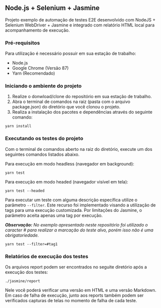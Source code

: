 ## Node.js + Selenium + Jasmine
Projeto exemplo de automação de testes E2E desenvolvido com NodeJS + Selenium WebDriver + Jasmine e integrado com relatório HTML local para acompanhamento de execução.

### Pré-requisitos
Para utilização é necessário possuir em sua estação de trabalho:

* Node.js
* Google Chrome (Versão 87)
* Yarn (Recomendado)

### Iniciando o ambiente do projeto
1. Realize o donwload/clone do repositório em sua estação de trabalho.
2. Abra o terminal de comandos na raiz (pasta com o arquivo package.json) do diretório que você clonou o projeto.
3. Realiza a instalação dos pacotes e dependências através do seguinte comando:
```
yarn install
```

### Executando os testes do projeto
Com o terminal de comandos aberto na raiz do diretório, execute um dos seguintes comandos listados abaixo.

Para execução em modo headless (navegador em background):
```
yarn test
```

Para execução em modo headed (navegador visível em tela):
```
yarn test --headed
```

Para executar um teste com alguma descrição específica utilize o parâmetro `--filter`. Este recurso foi implementado visando a utilização de tags para uma execução customizada. Por limitações do Jasmine, o parâmetro aceita apenas uma tag por execução.

***Observação:*** _No exemplo apresentado neste repositório foi utilizado o caracter # para realizar a marcação do teste alvo, porém isso não é uma obrigatoriedade._
```
yarn test --filter=#tag1
```

### Relatórios de execução dos testes
Os arquivos report podem ser encontrados no seguite diretório após a execução dos testes:
```
./jasmine/report
```

Nele você poderá verificar uma versão em HTML e uma versão Markdown. Em caso de falha de execução, junto aos reports também podem ser verificados capturas de telas no momento de falha de cada teste.
